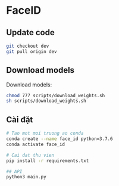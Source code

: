 # FaceID
## Update code

```bash
git checkout dev
git pull origin dev
```

## Download models

Download models:

```bash
chmod 777 scripts/download_weights.sh
sh scripts/download_weights.sh
```

## Cài đặt

```bash
# Tao mot moi truong ao conda
conda create --name face_id python=3.7.6
conda activate face_id

# Cai dat thu vien
pip install -r requirements.txt

## API
python3 main.py
```
